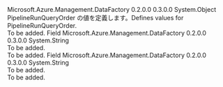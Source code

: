<Type Name="PipelineRunQueryOrder" FullName="Microsoft.Azure.Management.DataFactory.Models.PipelineRunQueryOrder">
  <TypeSignature Language="C#" Value="public static class PipelineRunQueryOrder" />
  <TypeSignature Language="ILAsm" Value=".class public auto ansi abstract sealed beforefieldinit PipelineRunQueryOrder extends System.Object" />
  <TypeSignature Language="DocId" Value="T:Microsoft.Azure.Management.DataFactory.Models.PipelineRunQueryOrder" />
  <TypeSignature Language="VB.NET" Value="Public Class PipelineRunQueryOrder" />
  <TypeSignature Language="F#" Value="type PipelineRunQueryOrder = class" />
  <AssemblyInfo>
    <AssemblyName>Microsoft.Azure.Management.DataFactory</AssemblyName>
    <AssemblyVersion>0.2.0.0</AssemblyVersion>
    <AssemblyVersion>0.3.0.0</AssemblyVersion>
  </AssemblyInfo>
  <Base>
    <BaseTypeName>System.Object</BaseTypeName>
  </Base>
  <Interfaces />
  <Docs>
    <summary>
            <span data-ttu-id="9d748-101">PipelineRunQueryOrder の値を定義します。</span><span class="sxs-lookup"><span data-stu-id="9d748-101">Defines values for PipelineRunQueryOrder.</span></span>
            </summary>
    <remarks>To be added.</remarks>
  </Docs>
  <Members>
    <Member MemberName="ASC">
      <MemberSignature Language="C#" Value="public const string ASC;" />
      <MemberSignature Language="ILAsm" Value=".field public static literal string ASC" />
      <MemberSignature Language="DocId" Value="F:Microsoft.Azure.Management.DataFactory.Models.PipelineRunQueryOrder.ASC" />
      <MemberSignature Language="VB.NET" Value="Public Const ASC As String " />
      <MemberSignature Language="F#" Value="val mutable ASC : string" Usage="Microsoft.Azure.Management.DataFactory.Models.PipelineRunQueryOrder.ASC" />
      <MemberType>Field</MemberType>
      <AssemblyInfo>
        <AssemblyName>Microsoft.Azure.Management.DataFactory</AssemblyName>
        <AssemblyVersion>0.2.0.0</AssemblyVersion>
        <AssemblyVersion>0.3.0.0</AssemblyVersion>
      </AssemblyInfo>
      <ReturnValue>
        <ReturnType>System.String</ReturnType>
      </ReturnValue>
      <Docs>
        <summary>To be added.</summary>
        <remarks>To be added.</remarks>
      </Docs>
    </Member>
    <Member MemberName="DESC">
      <MemberSignature Language="C#" Value="public const string DESC;" />
      <MemberSignature Language="ILAsm" Value=".field public static literal string DESC" />
      <MemberSignature Language="DocId" Value="F:Microsoft.Azure.Management.DataFactory.Models.PipelineRunQueryOrder.DESC" />
      <MemberSignature Language="VB.NET" Value="Public Const DESC As String " />
      <MemberSignature Language="F#" Value="val mutable DESC : string" Usage="Microsoft.Azure.Management.DataFactory.Models.PipelineRunQueryOrder.DESC" />
      <MemberType>Field</MemberType>
      <AssemblyInfo>
        <AssemblyName>Microsoft.Azure.Management.DataFactory</AssemblyName>
        <AssemblyVersion>0.2.0.0</AssemblyVersion>
        <AssemblyVersion>0.3.0.0</AssemblyVersion>
      </AssemblyInfo>
      <ReturnValue>
        <ReturnType>System.String</ReturnType>
      </ReturnValue>
      <Docs>
        <summary>To be added.</summary>
        <remarks>To be added.</remarks>
      </Docs>
    </Member>
  </Members>
</Type>